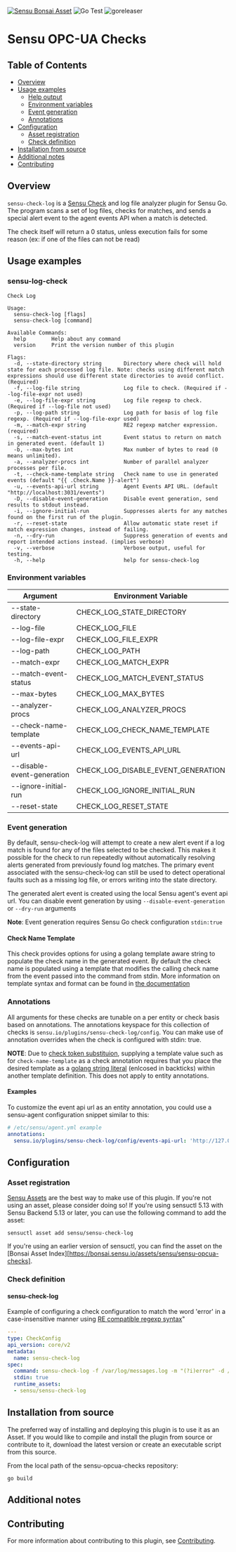 [![Sensu Bonsai Asset](https://img.shields.io/badge/Bonsai-Download%20Me-brightgreen.svg?colorB=89C967&logo=sensu)](https://bonsai.sensu.io/assets/sensu/sensu-log-check)
![Go Test](https://github.com/sensu/sensu-log-check/workflows/Go%20Test/badge.svg)
![goreleaser](https://github.com/sensu/sensu-log-check/workflows/goreleaser/badge.svg)


# Sensu OPC-UA Checks

## Table of Contents
- [Overview](#overview)
- [Usage examples](#usage-examples)
  - [Help output](#help-output)
  - [Environment variables](#environment-variables)
  - [Event generation](#event-generation)
  - [Annotations](#annotations)
- [Configuration](#configuration)
  - [Asset registration](#asset-registration)
  - [Check definition](#check-definition)
- [Installation from source](#installation-from-source)
- [Additional notes](#additional-notes)
- [Contributing](#contributing)

## Overview

`sensu-check-log` is a [Sensu Check][6] and log file analyzer plugin for
Sensu Go. The program scans a set of log files, checks for matches, and sends
a special alert event to the agent events API when a match is detected.
 
The check itself will return a 0 status, unless execution fails for
some reason (ex: if one of the files can not be read)


## Usage examples

### sensu-log-check
```
Check Log

Usage:
  sensu-check-log [flags]
  sensu-check-log [command]

Available Commands:
  help        Help about any command
  version     Print the version number of this plugin

Flags:
  -d, --state-directory string       Directory where check will hold state for each processed log file. Note: checks using different match expressions should use different state directories to avoid conflict. (Required)
  -f, --log-file string              Log file to check. (Required if --log-file-expr not used)
  -e, --log-file-expr string         Log file regexp to check. (Required if --log-file not used)
  -p, --log-path string              Log path for basis of log file regexp. (Required if --log-file-expr used)
  -m, --match-expr string            RE2 regexp matcher expression. (required)
  -s, --match-event-status int       Event status to return on match in generated event. (default 1)
  -b, --max-bytes int                Max number of bytes to read (0 means unlimited).
  -a, --analyzer-procs int           Number of parallel analyzer processes per file. 
  -t, --check-name-template string   Check name to use in generated events (default "{{ .Check.Name }}-alert")
  -u, --events-api-url string        Agent Events API URL. (default "http://localhost:3031/events")
  -D, --disable-event-generation     Disable event generation, send results to stdout instead.
  -i, --ignore-initial-run           Suppresses alerts for any matches found on the first run of the plugin.
  -r, --reset-state                  Allow automatic state reset if match expression changes, instead of failing.
  -n, --dry-run                      Suppress generation of events and report intended actions instead. (implies verbose)
  -v, --verbose                      Verbose output, useful for testing.
  -h, --help                         help for sensu-check-log
```

### Environment variables

|Argument                   |Environment Variable               |
|---------------------------|-----------------------------------|
|--state-directory          |CHECK_LOG_STATE_DIRECTORY          |
|--log-file                 |CHECK_LOG_FILE                     |
|--log-file-expr            |CHECK_LOG_FILE_EXPR                |
|--log-path                 |CHECK_LOG_PATH                     |
|--match-expr               |CHECK_LOG_MATCH_EXPR               |
|--match-event-status       |CHECK_LOG_MATCH_EVENT_STATUS       |
|--max-bytes                |CHECK_LOG_MAX_BYTES                |
|--analyzer-procs           |CHECK_LOG_ANALYZER_PROCS           |
|--check-name-template      |CHECK_LOG_CHECK_NAME_TEMPLATE      |
|--events-api-url           |CHECK_LOG_EVENTS_API_URL           |
|--disable-event-generation |CHECK_LOG_DISABLE_EVENT_GENERATION |
|--ignore-initial-run       |CHECK_LOG_IGNORE_INITIAL_RUN       |
|--reset-state              |CHECK_LOG_RESET_STATE              |

### Event generation

By default, sensu-check-log will attempt to create a new alert event if a log match 
is found for any of the files selected to be checked. This makes it possible for the check
to run repeatedly without automatically resolving alerts generated from previously found 
log matches.  The primary event associated with the sensu-check-log can still be used to
detect operational faults such as a missing log file, or errors writing into the state directory.

The generated alert event is created using the local Sensu agent's event api url.
You can disable event generation by using `--disable-event-generation` or `--dry-run` arguments

**Note**: Event generation requires Sensu Go check configuration `stdin:true`

#### Check Name Template

This check provides options for using a golang template aware string to populate the check name in the generated event. 
By default the check name is populated using a template that modifies the calling check name from the event passed into the command from stdin. 
More information on template syntax and format can be found in [the documentation][9]

### Annotations

All arguments for these checks are tunable on a per entity or check basis based
on annotations. The annotations keyspace for this collection of checks is
`sensu.io/plugins/sensu-check-log/config`.  You can make use of annotation overrides
when the check is configured with stdin: true.

**NOTE**: Due to [check token substituion][14], supplying a template value such
as for `check-name-template` as a check annotation requires that you place the
desired template as a [golang string literal][13] (enlcosed in backticks)
within another template definition.  This does not apply to entity annotations.

#### Examples

To customize the event api url as an entity annotation, you could use a
sensu-agent configuration snippet similar to this:

```yml
# /etc/sensu/agent.yml example
annotations:
  sensu.io/plugins/sensu-check-log/config/events-api-url: 'http://127.0.0.1:7342'
```


## Configuration

### Asset registration

[Sensu Assets][10] are the best way to make use of this plugin. If you're not using an asset, please
consider doing so! If you're using sensuctl 5.13 with Sensu Backend 5.13 or later, you can use the
following command to add the asset:

```
sensuctl asset add sensu/sensu-check-log
```

If you're using an earlier version of sensuctl, you can find the asset on the [Bonsai Asset Index][https://bonsai.sensu.io/assets/sensu/sensu-opcua-checks].

### Check definition

#### sensu-check-log

Example of configuring a check configuration to match the word 'error' in a case-insensitive manner using [RE compatible regexp syntax][11]"

```yml
---
type: CheckConfig
api_version: core/v2
metadata:
  name: sensu-check-log
spec:
  command: sensu-check-log -f /var/log/messages.log -m "(?i)error" -d /tmp/sensu-check-log/
  stdin: true
  runtime_assets:
  - sensu/sensu-check-log

```

## Installation from source

The preferred way of installing and deploying this plugin is to use it as an Asset. If you would
like to compile and install the plugin from source or contribute to it, download the latest version
or create an executable script from this source.

From the local path of the sensu-opcua-checks repository:

```
go build
```

## Additional notes

## Contributing

For more information about contributing to this plugin, see [Contributing][1].

[1]: https://github.com/sensu/sensu-go/blob/master/CONTRIBUTING.md
[2]: https://github.com/sensu-community/sensu-plugin-sdk
[3]: https://github.com/sensu-plugins/community/blob/master/PLUGIN_STYLEGUIDE.md
[4]: https://github.com/sensu-community/check-plugin-template/blob/master/.github/workflows/release.yml
[5]: https://github.com/sensu-community/check-plugin-template/actions
[6]: https://docs.sensu.io/sensu-go/latest/reference/checks/
[7]: https://github.com/sensu-community/check-plugin-template/blob/master/main.go
[8]: https://bonsai.sensu.io/
[9]: https://github.com/sensu-community/sensu-plugin-tool
[10]: https://docs.sensu.io/sensu-go/latest/reference/assets/
[11]: https://github.com/google/re2
[12]: https://docs.sensu.io/sensu-go/latest/observability-pipeline/observe-process/handler-templates/
[13]: https://golang.org/ref/spec#String_literals
[14]: https://docs.sensu.io/sensu-go/latest/observability-pipeline/observe-schedule/checks/#check-token-substitution
